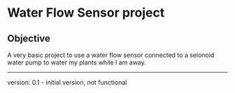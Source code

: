 # Water Flow Sensor project
## Objective
A very basic project to use a water flow sensor connected to a selonoid water pump to water my plants while I am away. 
&nbsp; 

***
version: 0.1 - initial version, not functional
